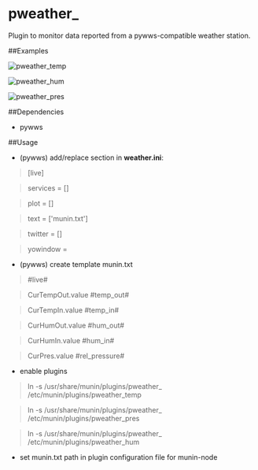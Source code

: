 # pweather_

Plugin to monitor data reported from a pywws-compatible weather station.

##Examples

![pweather_temp](http://www.vp44.net/storage/images/github/munin/weather_temp-month.png)

![pweather_hum](http://www.vp44.net/storage/images/github/munin/weather_hum-month.png)

![pweather_pres](http://www.vp44.net/storage/images/github/munin/weather_pres-month.png)


##Dependencies

- pywws

##Usage

+ (pywws) add/replace section in **weather.ini**:


> [live]

> services = []

> plot = []

> text = ['munin.txt']

> twitter = []

> yowindow = 


+ (pywws) create template munin.txt


>  #live# 

> CurTempOut.value #temp_out#

> CurTempIn.value #temp_in#

> CurHumOut.value #hum_out#

> CurHumIn.value #hum_in#

> CurPres.value #rel_pressure#

+ enable plugins


> ln -s /usr/share/munin/plugins/pweather\_ /etc/munin/plugins/pweather_temp

> ln -s /usr/share/munin/plugins/pweather\_ /etc/munin/plugins/pweather_pres

> ln -s /usr/share/munin/plugins/pweather\_ /etc/munin/plugins/pweather_hum

+ set munin.txt path in plugin configuration file for munin-node
